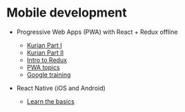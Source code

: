 # Mobile development

- Progressive Web Apps (PWA) with React + Redux offline
  - [Kurian Part I](https://medium.com/progressive-web-apps/react-progressive-web-apps-part-1-1cf381421672)
  - [Kurian Part II](https://medium.com/progressive-web-apps/react-progressive-web-apps-part-2-d55c6bd4b316)
  - [Intro to Redux](https://hackernoon.com/introducing-redux-offline-offline-first-architecture-for-progressive-web-applications-and-react-68c5167ecfe0)
  - [PWA topics](https://web.dev/progressive-web-apps/)
  - [Google training](https://developers.google.com/web/ilt/pwa/)

- React Native (iOS and Android)
  - [Learn the basics](https://reactnative.dev/docs/tutorial)
